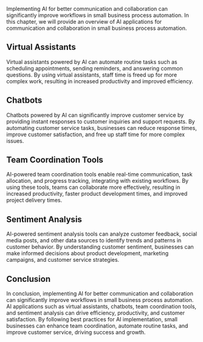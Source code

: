 

Implementing AI for better communication and collaboration can significantly improve workflows in small business process automation. In this chapter, we will provide an overview of AI applications for communication and collaboration in small business process automation.

Virtual Assistants
------------------

Virtual assistants powered by AI can automate routine tasks such as scheduling appointments, sending reminders, and answering common questions. By using virtual assistants, staff time is freed up for more complex work, resulting in increased productivity and improved efficiency.

Chatbots
--------

Chatbots powered by AI can significantly improve customer service by providing instant responses to customer inquiries and support requests. By automating customer service tasks, businesses can reduce response times, improve customer satisfaction, and free up staff time for more complex issues.

Team Coordination Tools
-----------------------

AI-powered team coordination tools enable real-time communication, task allocation, and progress tracking, integrating with existing workflows. By using these tools, teams can collaborate more effectively, resulting in increased productivity, faster product development times, and improved project delivery times.

Sentiment Analysis
------------------

AI-powered sentiment analysis tools can analyze customer feedback, social media posts, and other data sources to identify trends and patterns in customer behavior. By understanding customer sentiment, businesses can make informed decisions about product development, marketing campaigns, and customer service strategies.

Conclusion
----------

In conclusion, implementing AI for better communication and collaboration can significantly improve workflows in small business process automation. AI applications such as virtual assistants, chatbots, team coordination tools, and sentiment analysis can drive efficiency, productivity, and customer satisfaction. By following best practices for AI implementation, small businesses can enhance team coordination, automate routine tasks, and improve customer service, driving success and growth.
